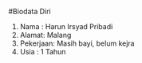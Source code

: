 #Biodata Diri
1. Nama : Harun Irsyad Pribadi
2. Alamat: Malang
3. Pekerjaan: Masih bayi, belum kejra
4. Usia : 1 Tahun